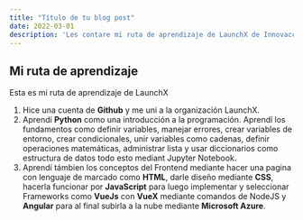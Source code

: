 ```yaml
---
title: "Título de tu blog post"
date: 2022-03-01
description: 'Les contare mi ruta de aprendizaje de LaunchX de Innovaccion Virtual'
---
```


## Mi ruta de aprendizaje

Esta es mi ruta de aprendizaje de LaunchX

1. Hice una cuenta de **Github** y me uni a la organización LaunchX.
2. Aprendí **Python** como una introducción a la programación. Aprendí los fundamentos como definir variables, manejar errores, crear variables de entorno, crear condicionales, unir variables como cadenas, definir operaciones matemáticas, administrar lista y usar diccionarios como estructura de datos todo esto mediant Jupyter Notebook.
3. Aprendí támbien los conceptos del Frontend mediante hacer una pagina con lenguaje de marcado como **HTML**, darle diseño mediante **CSS**, hacerla funcionar por **JavaScript** para luego implementar y seleccionar Frameworks como **VueJs** con **VueX** mediante comandos de NodeJS y **Angular** para al final subirla a la nube mediante **Microsoft Azure**.
